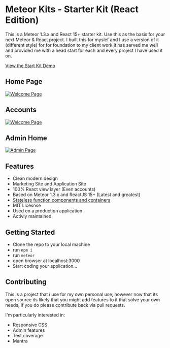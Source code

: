# Meteor Kits - Starter Kit (React Edition)

This is a Meteor 1.3.x and React 15+ starter kit. Use this as the basis for your next Meteor & React project. I built this for myslef and I use a version of it (different style) for for foundation to my client work it has served me well and provided me with a head start for each and every project I have used it on.  

[View the Start Kit Demo](https://starterkit-react.meteorkits.com/)

## Home Page
[![Welcome Page](https://floydprice.com/wp-content/uploads/2016/03/Screen-Shot-2016-03-09-at-16.41.27-1024x576.png)](https://floydprice.com/blog/introducing-meteor-cast-starter-kit/)

## Accounts
[![Welcome Page](https://floydprice.com/wp-content/uploads/2016/03/Screen-Shot-2016-03-09-at-16.57.43-1024x648.png)](https://floydprice.com/blog/introducing-meteor-cast-starter-kit/)

## Admin Home 
[![Admin Page](http://cl.ly/2Y3n3M1w3y2F/download/Image%202016-04-14%20at%201.45.26%20pm.png)](https://floydprice.com/blog/introducing-meteor-cast-starter-kit/)

## Features

* Clean modern design
* Marketing Site and Application Site
* 100% React view layer (Even accounts)
* Based on Meteor 1.3.x and ReactJS 15+ (Latest and greatest)
* [Stateless function components and containers](https://floydprice.com/blog/creating-react-components-meteor-1-3/)
* MIT Licesnse
* Used on a production application
* Activly maintained


## Getting Started

- Clone the repo to your local machine
- run <code>npm i</code>
- run <code>meteor</code>
- open browser at localhost:3000
- Start coding your application...

## Contributing

This is a project that i use for my own personal use, however now that its open source its likely that you might add features to it that solve your own needs, if you do please contribute back via pull requests.

I'm particularly interested in: 

- Responsive CSS
- Admin features
- Test coverage
- Mantra



